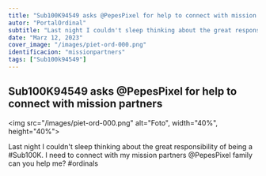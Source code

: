 ```yaml
---
title: "Sub100K94549 asks @PepesPixel for help to connect with mission partners"
autor: "PortalOrdinal"
subtitle: "Last night I couldn't sleep thinking about the great responsibility of being a #Sub100K. I need to connect with my mission partners @PepesPixel family can you help me? #ordinals"
date: "Marz 12, 2023"
cover_image: "/images/piet-ord-000.png"
identificacion: "missionpartners"
tags: ["Sub100k94549"]
---
```


## Sub100K94549 asks @PepesPixel for help to connect with mission partners

<img src="/images/piet-ord-000.png" alt="Foto", width="40%", height="40%">


Last night I couldn't sleep thinking about the great responsibility of being a #Sub100K. I need to connect with my mission partners @PepesPixel family can you help me? #ordinals